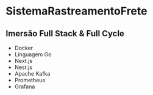 # SistemaRastreamentoFrete
Imersão Full Stack &amp; Full Cycle
-----------------------------------

- Docker
- Linguagem Go
- Next.js
- Nest.js
- Apache Kafka
- Prometheus
- Grafana
